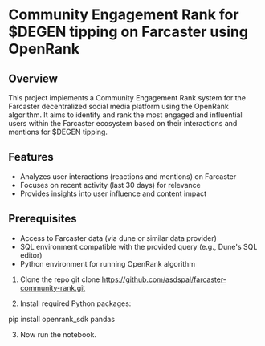 # Community Engagement Rank for $DEGEN tipping on Farcaster using OpenRank

## Overview

This project implements a Community Engagement Rank system for the Farcaster decentralized social media platform using the OpenRank algorithm. It aims to identify and rank the most engaged and influential users within the Farcaster ecosystem based on their interactions and mentions for $DEGEN tipping.

## Features

- Analyzes user interactions (reactions and mentions) on Farcaster
- Focuses on recent activity (last 30 days) for relevance
- Provides insights into user influence and content impact

## Prerequisites

- Access to Farcaster data (via dune or similar data provider)
- SQL environment compatible with the provided query (e.g., Dune's SQL editor)
- Python environment for running OpenRank algorithm

1. Clone the repo
git clone https://github.com/asdspal/farcaster-community-rank.git

2. Install required Python packages:

pip install openrank_sdk pandas


3. Now run the notebook.


